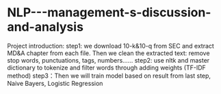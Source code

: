 # NLP---management-s-discussion-and-analysis
Project introduction:
step1: we download 10-k&amp;10-q from SEC and extract MD&amp;A chapter from each file. Then we clean the extracted text: remove stop words, punctuations, tags, numbers......
step2: use nltk and master dictionary to tokenize and filter words through adding weights (TF-IDF method)
step3：Then we will train model based on result from last step, Naive Bayers, Logistic Regression
